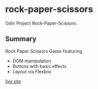 # rock-paper-scissors
Odin Project Rock-Paper-Scissors.

## Summary
Rock Paper Scissors Game Featuring
- DOM manipulation
- Buttons with basic effects
- Layout via Flexbox

[live site](https://victorhe33.github.io/rock-paper-scissors/)
